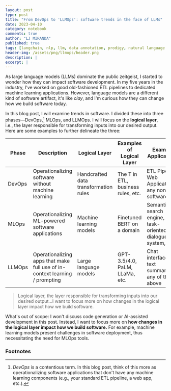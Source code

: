 ```yaml
---
layout: post
type: post
title: "From DevOps to 'LLMOps': software trends in the face of LLMs"
date: 2023-04-10
category: notebook
comments: true
author: "LJ MIRANDA"
published: true
tags: [langchain, nlp, llm, data annotation, prodigy, natural language processing, chatgpt, gpt-j, gpt-3]
header-img: /assets/png/llmops/header.png
description: |
excerpt: |
---
```


<span class="firstcharacter">A</span>s large language models (LLMs) dominate the
public zeitgeist, I started to wonder how they can impact software development.
In my five years in the industry, I've worked on good old-fashioned ETL
pipelines to dedicated machine learning applications. However, language models
are a different kind of software artifact, it's like *clay*, and I'm curious how
they can change how we build software today.

In this blog post, I will examine trends in software. I divided these into three
phases&mdash;DevOps,[^1] MLOps, and LLMOps. I will focus on the **logical
layer**, i.e., the layer responsible for transforming inputs into our desired
output.  Here are some examples to further delineate the three:

| Phase  | Description                                                                 | Logical Layer                         | Examples of Logical Layer          | Example Applications                                        |
|--------|-----------------------------------------------------------------------------|---------------------------------------|------------------------------------|-------------------------------------------------------------|
| DevOps | Operationalizing software without machine learning                          | Handcrafted data transformation rules | The T in ETL, business rules, etc. | ETL Pipeline, Web Application, any non-ML software          |
| MLOps  | Operationalizing ML-powered software applications                           | Machine learning models                | Finetuned BERT on a domain         | Semantic search engine, task-oriented dialogue system, etc. |
| LLMOps | Operationalizing apps that make full use of in-context learning / prompting | Large language models                 | GPT-3.5/4.0, PaLM, LLaMa, etc.     | Chat interfaces, text summarizers, any of the above         |


> Logical layer, the layer responsible for transforming inputs
> into our desired output...I want to focus more on how changes in the logical layer
> impact how we build software.

What's out of scope: I won't discuss code generation or AI-assisted development
in this post. Instead, I want to focus more on **how changes in the logical layer impact
how we build software.** For example, machine learning models present challenges
in software deployment, thus necessitating the need for MLOps tools.


[^1]:

    *DevOps* is a contentious term. In this blog post, think of this more as
    operationalizing software applications that don't have any machine learning
    components (e.g., your standard ETL pipeline, a web app, etc.).


### Footnotes